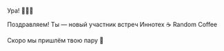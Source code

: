 Ура\! 💙💙💙

Поздравляем\! Ты — новый участник встреч Иннотех ☕ Random Coffee

Скоро мы пришлём твою пару 📨️